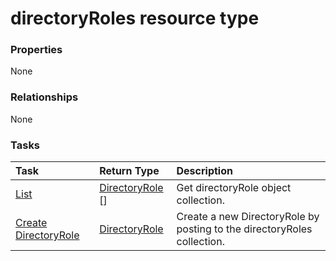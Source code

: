 # directoryRoles resource type



### Properties
None

### Relationships
None


### Tasks

| Task		   | Return Type	|Description|
|:---------------|:--------|:----------|
|[List](../api/directoryrole_list.md) | [DirectoryRole](directoryrole.md) [] |Get directoryRole object collection. |
|[Create DirectoryRole](../api/directoryrole_post_directoryroles.md) |[DirectoryRole](directoryrole.md)| Create a new DirectoryRole by posting to the directoryRoles collection.|

<!-- uuid: e3c04fb4-7ec3-4659-96c3-e4a899ab0614
2015-10-16 21:10:46 UTC -->
<!-- {
  "type": "#page.annotation",
  "description": "directoryRoles resource",
  "keywords": "",
  "section": "documentation",
  "tocPath": ""
}-->